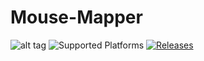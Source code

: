 # Mouse-Mapper

![alt tag](https://raw.github.com/utopiacosmica/Mouse-Mapper/master/Assets/logo.png)
  ![Supported Platforms](https://img.shields.io/utopiacosmica/Mouse-Mapper.svg) [![Releases](https://img.shields.io/github/release/utopiacosmica/Mouse-Mapper.svg)](https://github.com/utopiacosmica/Mouse-Mapper/releases)
